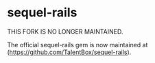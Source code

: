 sequel-rails
============

THIS FORK IS NO LONGER MAINTAINED.

The official sequel-rails gem is now maintained at (https://github.com/TalentBox/sequel-rails).
